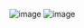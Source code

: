 ![image](https://github.com/preethithiyagu/netflix_nextjs/assets/93969007/b19752a5-f62a-4ad4-a169-951ce269cf4b)
![image](https://github.com/preethithiyagu/netflix_nextjs/assets/93969007/a23d4a9d-7604-4354-a0a1-9564a5b00d7d)

